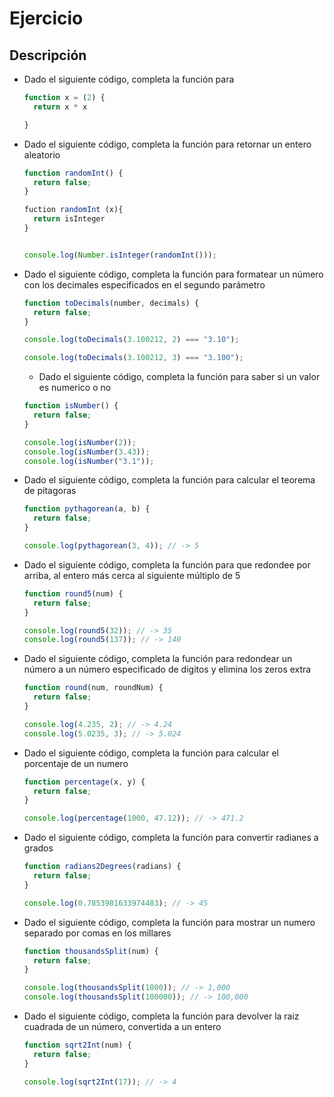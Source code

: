 # Ejercicio

## Descripción

- Dado el siguiente código, completa la función para

  ```js
  function x = (2) {
    return x * x

  }
  ```

- Dado el siguiente código, completa la función para retornar un entero aleatorio

  ```js
  function randomInt() {
    return false;
  }

  fuction randomInt (x){
    return isInteger
  }


  console.log(Number.isInteger(randomInt()));
  ```

- Dado el siguiente código, completa la función para formatear un número con los decimales especificados en el segundo parámetro

  ```js
  function toDecimals(number, decimals) {
    return false;
  }

  console.log(toDecimals(3.100212, 2) === "3.10");

  console.log(toDecimals(3.100212, 3) === "3.100");
  ```

  - Dado el siguiente código, completa la función para saber si un valor es numerico o no

  ```js
  function isNumber() {
    return false;
  }

  console.log(isNumber(2));
  console.log(isNumber(3.43));
  console.log(isNumber("3.1"));
  ```

- Dado el siguiente código, completa la función para calcular el teorema de pitagoras

  ```js
  function pythagorean(a, b) {
    return false;
  }

  console.log(pythagorean(3, 4)); // -> 5
  ```

- Dado el siguiente código, completa la función para que redondee por arriba, al entero más cerca al siguiente múltiplo de 5

  ```js
  function round5(num) {
    return false;
  }

  console.log(round5(32)); // -> 35
  console.log(round5(137)); // -> 140
  ```

- Dado el siguiente código, completa la función para redondear un número a un número especificado de digitos y elimina los zeros extra

  ```js
  function round(num, roundNum) {
    return false;
  }

  console.log(4.235, 2); // -> 4.24
  console.log(5.0235, 3); // -> 5.024
  ```

- Dado el siguiente código, completa la función para calcular el porcentaje de un numero

  ```js
  function percentage(x, y) {
    return false;
  }

  console.log(percentage(1000, 47.12)); // -> 471.2
  ```

- Dado el siguiente código, completa la función para convertir radianes a grados

  ```js
  function radians2Degrees(radians) {
    return false;
  }

  console.log(0.7853981633974483); // -> 45
  ```

- Dado el siguiente código, completa la función para mostrar un numero separado por comas en los millares

  ```js
  function thousandsSplit(num) {
    return false;
  }

  console.log(thousandsSplit(1000)); // -> 1,000
  console.log(thousandsSplit(100000)); // -> 100,000
  ```

- Dado el siguiente código, completa la función para devolver la raiz cuadrada de un número, convertida a un entero

  ```js
  function sqrt2Int(num) {
    return false;
  }

  console.log(sqrt2Int(17)); // -> 4
  ```
